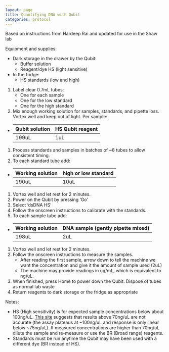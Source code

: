 ```yaml
---
layout: page
title: Quantifying DNA with Qubit
categories: protocol
---
```


Based on instructions from Hardeep Rai and updated for use in the Shaw lab

Equipment and supplies:
  * Dark storage in the drawer by the Qubit:
    * Buffer solution
    * Reagent/dye HS (light sensitive)
  * In the fridge:
    * HS standards (low and high)


1. Label clear 0.7mL tubes:
    * One for each sample
    * One for the low standard
    * One for the high standard
1. Mix enough working solution for samples, standards, and pipette loss. Vortex well and keep out of light. Per sample:
  * | Qubit solution | HS Qubit reagent |
    | -------------- | ---------------- |
    | 199uL | 1uL |

1. Process standards and samples in batches of ~8 tubes to allow consistent timing.
1. To each standard tube add:
  * | Working solution | high or low standard |
    | ---------------- | -------------------- |
    | 190uL | 10uL |

1. Vortex well and let rest for 2 minutes.
1. Power on the Qubit by pressing ‘Go’
1. Select ‘dsDNA HS’
1. Follow the onscreen instructions to calibrate with the standards.
1. To each sample tube add:
  * | Working solution | DNA sample (gently pipette mixed) |
    | ---------------- | --------------------------------- |
    | 198uL | 2uL |

1. Vortex well and let rest for 2 minutes.
1. Follow the onscreen instructions to measure the samples.
    * After reading the first sample, arrow down to tell the machine we want the concentration and give it the amount of sample used (2uL)
    * The machine may provide readings in ug/mL, which is equivalent to ng/uL.
1. When finished, press Home to power down the Qubit. Dispose of tubes as normal lab waste
1. Return reagents to dark storage or the fridge as appropriate

Notes:
  * HS (High sensitivity) is for expected sample concentrations below about 100ng/uL. [This site][1] suggests that results above 70ng/uL are not accurate (the assay plateaus at ~100ng/uL and response is only linear below ~75ng/uL). If measured concentrations are higher than 70ng/uL dilute the sample and re-measure or use the BR (Broad range) reagents.
  * Standards must be run anytime the Qubit may have been used with a different dye (BR instead of HS).

[1]: http://www.epigenomes.ca/protocols-and-standards/quantifying-dna-samples-using-the-qubit-fluorometer-libpr-0030-ver-11.pdf
